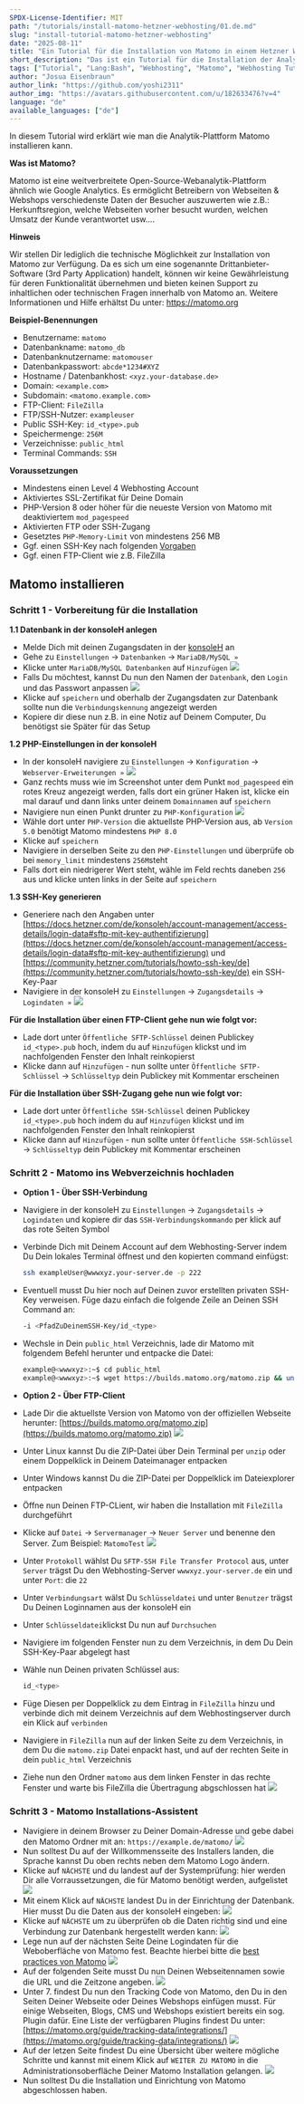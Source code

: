 ```yaml
---
SPDX-License-Identifier: MIT
path: "/tutorials/install-matomo-hetzner-webhosting/01.de.md"
slug: "install-tutorial-matomo-hetzner-webhosting"
date: "2025-08-11"
title: "Ein Tutorial für die Installation von Matomo in einem Hetzner Webhosting!"
short_description: "Das ist ein Tutorial für die Installation der Analytik-Plattform Matomo in einem Hetzner Webhosting. "
tags: ["Tutorial", "Lang:Bash", "Webhosting", "Matomo", "Webhosting Tutorials"]
author: "Josua Eisenbraun"
author_link: "https://github.com/yoshi2311"
author_img: "https://avatars.githubusercontent.com/u/182633476?v=4"
language: "de"
available_languages: ["de"]
---
```



In diesem Tutorial wird erklärt wie man die Analytik-Plattform Matomo installieren kann.

**Was ist Matomo?**

Matomo ist eine weitverbreitete Open-Source-Webanalytik-Plattform ähnlich wie Google Analytics. Es ermöglicht Betreibern von Webseiten & Webshops verschiedenste Daten der Besucher auszuwerten wie z.B.: Herkunftsregion, welche Webseiten vorher besucht wurden, welchen Umsatz der Kunde verantwortet usw....

**Hinweis**

Wir stellen Dir lediglich die technische Möglichkeit zur Installation von Matomo zur Verfügung. Da es sich um eine sogenannte Drittanbieter-Software (3rd Party Application) handelt, können wir keine Gewährleistung für deren Funktionalität übernehmen und bieten keinen Support zu inhaltlichen oder technischen Fragen innerhalb von Matomo an.
Weitere Informationen und Hilfe erhältst Du unter: <https://matomo.org>

**Beispiel-Benennungen**

* Benutzername: `matomo`
* Datenbankname: `matomo_db`
* Datenbanknutzername: `matomouser`
* Datenbankpasswort: `abcde*1234#XYZ`
* Hostname / Datenbankhost: `<xyz.your-database.de>`
* Domain: `<example.com>`
* Subdomain: `<matomo.example.com>`
* FTP-Client: `FileZilla`
* FTP/SSH-Nutzer: `exampleuser`
* Public SSH-Key: `id_<type>.pub`
* Speichermenge: `256M`
* Verzeichnisse: `public_html`
* Terminal Commands: `SSH`

**Voraussetzungen**

* Mindestens einen Level 4 Webhosting Account
* Aktiviertes SSL-Zertifikat für Deine Domain
* PHP-Version 8 oder höher für die neueste Version von Matomo mit deaktiviertem `mod_pagespeed`
* Aktivierten FTP oder SSH-Zugang
* Gesetztes `PHP-Memory-Limit` von mindestens 256 MB
* Ggf. einen SSH-Key nach folgenden [Vorgaben](https://docs.hetzner.com/de/konsoleh/account-management/access-details/login-data#ssh-schlussel)
* Ggf. einen FTP-Client wie z.B. FileZilla

## Matomo installieren

### Schritt 1 - Vorbereitung für die Installation

**1.1 Datenbank in der konsoleH anlegen**

* Melde Dich mit deinen Zugangsdaten in der [konsoleH](https://konsoleh.hetzner.com/) an
* Gehe zu `Einstellungen` -> `Datenbanken` -> `MariaDB/MySQL »`
* Klicke unter `MariaDB/MySQL Datenbanken` auf `Hinzufügen`
  ![](images/konsoleHDatenbankHinzufügen.png)
* Falls Du möchtest, kannst Du nun den Namen der `Datenbank`, den `Login` und das Passwort anpassen
  ![](images/konsoleHDatenbankEinrichtung.png)
* Klicke auf `speichern` und oberhalb der Zugangsdaten zur Datenbank sollte nun die `Verbindungskennung` angezeigt werden
* Kopiere dir diese nun z.B. in eine Notiz auf Deinem Computer, Du benötigst sie Später für das Setup

**1.2 PHP-Einstellungen in der konsoleH**

* In der konsoleH navigiere zu `Einstellungen` -> `Konfiguration` -> `Webserver-Erweiterungen »`
  ![](images/konsoleHWebserverErweiterungen.png)
* Ganz rechts muss wie im Screenshot unter dem Punkt `mod_pagespeed` ein rotes Kreuz angezeigt werden, falls dort ein grüner Haken ist, klicke ein mal darauf und dann links unter deinem `Domainnamen` auf `speichern`
* Navigiere nun einen Punkt drunter zu `PHP-Konfiguration`
  ![](images/konsoleHPHPKonfiguration.png)
* Wähle dort unter `PHP-Version` die aktuellste PHP-Version aus, ab `Version 5.0` benötigt Matomo mindestens `PHP 8.0`
* Klicke auf `speichern`
* Navigiere in derselben Seite zu den `PHP-Einstellungen` und überprüfe ob bei `memory_limit` mindestens `256M`steht
* Falls dort ein niedrigerer Wert steht, wähle im Feld rechts daneben `256` aus und klicke unten links in der Seite auf `speichern`

**1.3 SSH-Key generieren**

* Generiere nach den Angaben unter [https://docs.hetzner.com/de/konsoleh/account-management/access-details/login-data#sftp-mit-key-authentifizierung](https://docs.hetzner.com/de/konsoleh/account-management/access-details/login-data#sftp-mit-key-authentifizierung) und [https://community.hetzner.com/tutorials/howto-ssh-key/de](https://community.hetzner.com/tutorials/howto-ssh-key/de) ein SSH-Key-Paar
* Navigiere in der konsoleH zu `Einstellungen` -> `Zugangsdetails` -> `Logindaten »`
  ![](images/konsoleHLogindaten.png)

**Für die Installation über einen FTP-Client gehe nun wie folgt vor:**

* Lade dort unter `Öffentliche SFTP-Schlüssel` deinen Publickey `id_<type>.pub` hoch, indem du auf `Hinzufügen` klickst und im nachfolgenden Fenster den Inhalt reinkopierst
* Klicke dann auf `Hinzufügen` - nun sollte unter `Öffentliche SFTP-Schlüssel` -> `Schlüsseltyp` dein Publickey mit Kommentar erscheinen

**Für die Installation über SSH-Zugang gehe nun wie folgt vor:**

* Lade dort unter `Öffentliche SSH-Schlüssel` deinen Publickey `id_<type>.pub` hoch indem du auf `Hinzufügen` klickst und im nachfolgenden Fenster den Inhalt reinkopierst
* Klicke dann auf `Hinzufügen` - nun sollte unter `Öffentliche SSH-Schlüssel` -> `Schlüsseltyp` dein Publickey mit Kommentar erscheinen

### Schritt 2 - Matomo ins Webverzeichnis hochladen

* **Option 1 - Über SSH-Verbindung**

* Navigiere in der konsoleH zu `Einstellungen` -> `Zugangsdetails` -> `Logindaten` und kopiere dir das `SSH-Verbindungskommando` per klick auf das rote Seiten Symbol
* Verbinde Dich mit Deinem Account auf dem Webhosting-Server indem Du Dein lokales Terminal öffnest und den kopierten command einfügst:

  ```bash
  ssh exampleUser@wwwxyz.your-server.de -p 222
  ```

* Eventuell musst Du hier noch auf Deinen zuvor erstellten privaten SSH-Key verweisen. Füge dazu einfach die folgende Zeile an Deinen SSH Command an:

  ```bash
  -i <PfadZuDeinemSSH-Key/id_<type>
  ```

* Wechsle in Dein `public_html` Verzeichnis, lade dir Matomo mit folgendem Befehl herunter und entpacke die Datei:

  ```bash
  example@<wwwxyz>:~$ cd public_html
  example@<wwwxyz>:~$ wget https://builds.matomo.org/matomo.zip && unzip matomo.zip
  ```
  
* **Option 2 - Über FTP-Client**

* Lade Dir die aktuellste Version von Matomo von der offiziellen Webseite herunter: [https://builds.matomo.org/matomo.zip](https://builds.matomo.org/matomo.zip)
  ![](images/MatomoDownload.png)
* Unter Linux kannst Du die ZIP-Datei über Dein Terminal per `unzip` oder einem Doppelklick in Deinem Dateimanager entpacken
* Unter Windows kannst Du die ZIP-Datei per Doppelklick im Dateiexplorer entpacken
* Öffne nun Deinen FTP-CLient, wir haben die Installation mit `FileZilla` durchgeführt
* Klicke auf `Datei` -> `Servermanager` -> `Neuer Server` und benenne den Server. Zum Beispiel: `MatomoTest`
  ![](images/FileZillaServermanager.png)
* Unter `Protokoll` wählst Du `SFTP-SSH File Transfer Protocol` aus, unter `Server` trägst Du den Webhosting-Server `wwwxyz.your-server.de` ein und unter `Port`: die `22`
* Unter `Verbindungsart` wälst Du `Schlüsseldatei` und unter `Benutzer` trägst Du Deinen Loginnamen aus der konsoleH ein
* Unter `Schlüsseldatei`klickst Du nun auf `Durchsuchen`
* Navigiere im folgenden Fenster nun zu dem Verzeichnis, in dem Du Dein SSH-Key-Paar abgelegt hast
* Wähle nun Deinen privaten Schlüssel aus:

  ```bash
  id_<type>
  ```

* Füge Diesen per Doppelklick zu dem Eintrag in `FileZilla` hinzu und verbinde dich mit deinem Verzeichnis auf dem Webhostingserver durch ein Klick auf `verbinden`
* Navigiere in `FileZilla` nun auf der linken Seite zu dem Verzeichnis, in dem Du die `matomo.zip` Datei enpackt hast, und auf der rechten Seite in dein `public_html` Verzeichnis
* Ziehe nun den Ordner `matomo` aus dem linken Fenster in das rechte Fenster und warte bis FileZilla die Übertragung abgschlossen hat
  ![](images/MatomoFileZilla.png)
  
### Schritt 3 - Matomo Installations-Assistent

* Navigiere in deinem Browser zu Deiner Domain-Adresse und gebe dabei den Matomo Ordner mit an: `https://example.de/matomo/`
  ![](images/MatomoLandingPage.png)
* Nun solltest Du auf der Willkommensseite des Installers landen, die Sprache kannst Du oben rechts neben dem Matomo Logo ändern.
* Klicke auf `NÄCHSTE` und du landest auf der Systemprüfung: hier werden Dir alle Vorraussetzungen, die für Matomo benötigt werden, aufgelistet
  ![](images/MatomoSystemcheck.png)
* Mit einem Klick auf `NÄCHSTE` landest Du in der Einrichtung der Datenbank. Hier musst Du die Daten aus der konsoleH eingeben:
  ![](images/MatomoDatabase.png)
* Klicke auf `NÄCHSTE` um zu überprüfen ob die Daten richtig sind und eine Verbindung zur Datenbank hergestellt werden kann:
  ![](images/MatomoTestingDatabase.png)
* Lege nun auf der nächsten Seite Deine Logindaten für die Weboberfläche von Matomo fest. Beachte hierbei bitte die [best practices von Matomo](https://matomo.org/faq/on-premise/how-to-configure-matomo-for-security/)
  ![](images/MatomoSuperuser.png)
* Auf der folgenden Seite musst Du nun Deinen Webseitennamen sowie die URL und die Zeitzone angeben.
  ![](images/MatomoWebsite.png)
* Unter 7. findest Du nun den Tracking Code von Matomo, den Du in den Seiten Deiner Webseite oder Deines Webshops einfügen musst. Für einige Webseiten, Blogs, CMS und Webshops existiert bereits ein sog. Plugin dafür. Eine Liste der verfügbaren Plugins findest Du unter: [https://matomo.org/guide/tracking-data/integrations/](https://matomo.org/guide/tracking-data/integrations/)
  ![](images/MatomoTrackingcode.png)
* Auf der letzen Seite findest Du eine Übersicht über weitere mögliche Schritte und kannst mit einem Klick auf `WEITER ZU MATOMO` in die Administrationsoberfläche Deiner Matomo Installation gelangen.
  ![](images/MatomoFinalPage.png)
* Nun solltest Du die Installation und Einrichtung von Matomo abgeschlossen haben.
